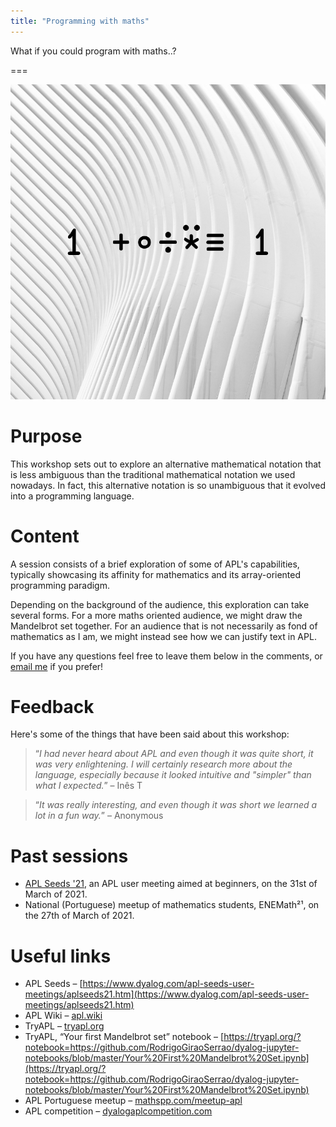 ```yaml
---
title: "Programming with maths"
---
```


What if you could program with maths..?

===

![](thumbnail.png "An APL expression to compute the golden ratio")


# Purpose

This workshop sets out to explore an alternative mathematical notation that is less
ambiguous than the traditional mathematical notation we used nowadays.
In fact, this alternative notation is so unambiguous that it evolved into a programming language.


# Content

A session consists of a brief exploration of some of APL's capabilities,
typically showcasing its affinity for mathematics and its array-oriented programming paradigm.

Depending on the background of the audience, this exploration can take several forms.
For a more maths oriented audience, we might draw the Mandelbrot set together.
For an audience that is not necessarily as fond of mathematics as I am,
we might instead see how we can justify text in APL.

If you have any questions feel free to leave them below in the comments,
or [email me][mailme] if you prefer!


# Feedback

Here's some of the things that have been said about this workshop:

 > “*I had never heard about APL and even though it was quite short,
 > it was very enlightening.
 > I will certainly research more about the language, especially
 > because it looked intuitive and "simpler" than what I expected.*”
 > – Inês T

<!---->

 > “*It was really interesting, and even though it was short
 > we learned a lot in a fun way.*” – Anonymous


# Past sessions

 - [APL Seeds '21][aplseeds21], an APL user meeting aimed at beginners, on the 31st of March of 2021.
 - National (Portuguese) meetup of mathematics students,
ENEMath²¹, on the 27th of March of 2021.


# Useful links

 - APL Seeds – [https://www.dyalog.com/apl-seeds-user-meetings/aplseeds21.htm](https://www.dyalog.com/apl-seeds-user-meetings/aplseeds21.htm)
 - APL Wiki – [apl.wiki](https://apl.wiki)
 - TryAPL –  [tryapl.org](https://tryapl.org)
 - TryAPL, “Your first Mandelbrot set” notebook – [https://tryapl.org/?notebook=https://github.com/RodrigoGiraoSerrao/dyalog-jupyter-notebooks/blob/master/Your%20First%20Mandelbrot%20Set.ipynb](https://tryapl.org/?notebook=https://github.com/RodrigoGiraoSerrao/dyalog-jupyter-notebooks/blob/master/Your%20First%20Mandelbrot%20Set.ipynb)
 - APL Portuguese meetup – [mathspp.com/meetup-apl](https://mathspp.com/meetup-apl)
 - APL competition – [dyalogaplcompetition.com](https://dyalogaplcompetition.com)

[mailme]: mailto:rodrigo@mathspp.com
[aplseeds21]: https://www.dyalog.com/apl-seeds-user-meetings/aplseeds21.htm

